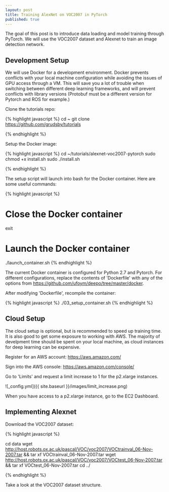 ```yaml
---
layout: post
title: Training AlexNet on VOC2007 in PyTorch
published: true
---
```


The goal of this post is to introduce data loading and model training through PyTorch. We will use the VOC2007 dataset and Alexnet to train an image detection network.

## Development Setup

We will use Docker for a development environment. Docker prevents conflicts with your local machine configuration while avoiding the issues of GPU access through a VM. This will save you a lot of trouble when switching between different deep learning frameworks, and will prevent conflicts with library versions (Protobuf must be a different version for Pytorch and ROS for example.)

Clone the tutorials repo:

{% highlight javascript %}
cd ~
git clone https://github.com/grudsby/tutorials

{% endhighlight %}

Setup the Docker image:

{% highlight javascript %}
cd ~/tutorials/alexnet-voc2007-pytorch
sudo chmod +x install.sh
sudo ./install.sh

{% endhighlight %}

The setup script will launch into bash for the Docker container. Here are some useful commands:

{% highlight javascript %}
# Close the Docker container
exit
# Launch the Docker container
./launch_container.sh
{% endhighlight %}

The current Docker container is configured for Python 2.7 and Pytorch. For different configurations, replace the contents of 'Dockerfile' with any of the options from https://github.com/ufoym/deepo/tree/master/docker.

After modifying 'Dockerfile', recompile the container:

{% highlight javascript %}
./03_setup_container.sh
{% endhighlight %}

## Cloud Setup

The cloud setup is optional, but is recommended to speed up training time. It is also good to get some exposure to working with AWS. The majority of develpment time should be spent on your local machine, as cloud instances for deep learning can be expensive.

Register for an AWS account: https://aws.amazon.com/

Sign into the AWS console: https://aws.amazon.com/console/

Go to 'Limits' and request a limit increase to 1 for the p2.xlarge instances.

![_config.yml]({{ site.baseurl }}/images/limit_increase.png)

When you have access to a p2.xlarge instance, go to the EC2 Dashboard. 

## Implementing Alexnet

Download the VOC2007 dataset:

{% highlight javascript %}

cd data
wget http://host.robots.ox.ac.uk/pascal/VOC/voc2007/VOCtrainval_06-Nov-2007.tar && tar xf VOCtrainval_06-Nov-2007.tar
wget http://host.robots.ox.ac.uk/pascal/VOC/voc2007/VOCtest_06-Nov-2007.tar && tar xf VOCtest_06-Nov-2007.tar
cd ../

{% endhighlight %}

Take a look at the VOC2007 dataset structure.
